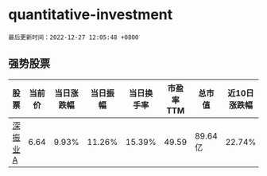 # quantitative-investment

`最后更新时间：2022-12-27 12:05:48 +0800`

## 强势股票

|股票|当前价|当日涨跌幅|当日振幅|当日换手率|市盈率TTM|总市值|近10日涨跌幅|
|----|----|----|----|----|----|----|----|
|[深振业A](https://xueqiu.com/S/SZ000006)|6.64|9.93%|11.26%|15.39%|49.59|89.64亿|22.74%|
